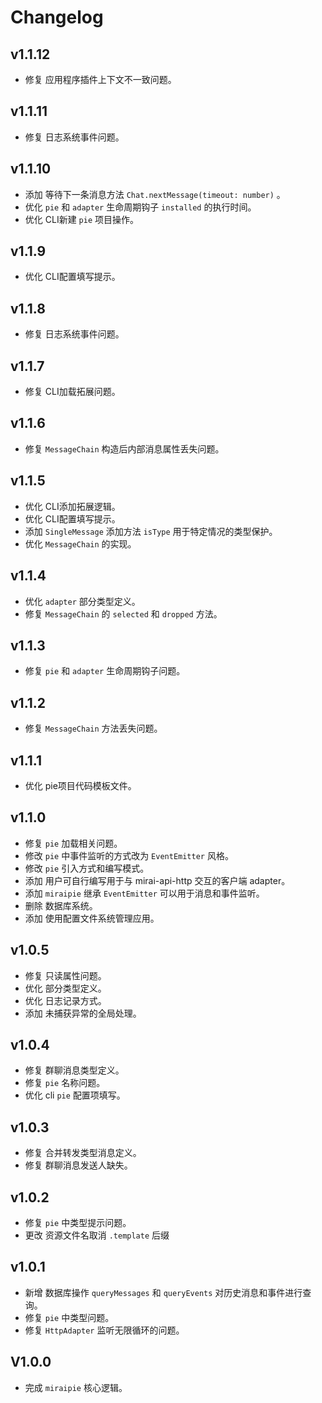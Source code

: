 # Changelog

## v1.1.12

- 修复 应用程序插件上下文不一致问题。

## v1.1.11

- 修复 日志系统事件问题。

## v1.1.10

- 添加 等待下一条消息方法 `Chat.nextMessage(timeout: number)` 。
- 优化 `pie` 和 `adapter` 生命周期钩子 `installed` 的执行时间。
- 优化 CLI新建 `pie` 项目操作。

## v1.1.9

- 优化 CLI配置填写提示。

## v1.1.8

- 修复 日志系统事件问题。

## v1.1.7

- 修复 CLI加载拓展问题。

## v1.1.6

- 修复 `MessageChain` 构造后内部消息属性丢失问题。

## v1.1.5

- 优化 CLI添加拓展逻辑。
- 优化 CLI配置填写提示。
- 添加 `SingleMessage` 添加方法 `isType` 用于特定情况的类型保护。
- 优化 `MessageChain` 的实现。

## v1.1.4

- 优化 `adapter` 部分类型定义。
- 修复 `MessageChain` 的 `selected` 和 `dropped` 方法。

## v1.1.3

- 修复 `pie` 和 `adapter` 生命周期钩子问题。

## v1.1.2

- 修复 `MessageChain` 方法丢失问题。

## v1.1.1

- 优化 pie项目代码模板文件。

## v1.1.0

- 修复 `pie` 加载相关问题。
- 修改 `pie` 中事件监听的方式改为 `EventEmitter` 风格。
- 修改 `pie` 引入方式和编写模式。
- 添加 用户可自行编写用于与 mirai-api-http 交互的客户端 adapter。
- 添加 `miraipie` 继承 `EventEmitter` 可以用于消息和事件监听。
- 删除 数据库系统。
- 添加 使用配置文件系统管理应用。


## v1.0.5

- 修复 只读属性问题。
- 优化 部分类型定义。
- 优化 日志记录方式。
- 添加 未捕获异常的全局处理。

## v1.0.4

- 修复 群聊消息类型定义。
- 修复 `pie` 名称问题。
- 优化 cli `pie` 配置项填写。

## v1.0.3

- 修复 合并转发类型消息定义。
- 修复 群聊消息发送人缺失。

## v1.0.2

- 修复 `pie` 中类型提示问题。
- 更改 资源文件名取消 `.template` 后缀

## v1.0.1

- 新增 数据库操作 `queryMessages` 和 `queryEvents` 对历史消息和事件进行查询。
- 修复 `pie` 中类型问题。
- 修复 `HttpAdapter` 监听无限循环的问题。

## V1.0.0

- 完成 `miraipie` 核心逻辑。
